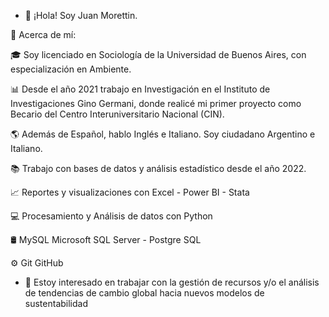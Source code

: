 - 👋 ¡Hola! Soy Juan Morettin.
  
👀 Acerca de mí:

🎓 Soy licenciado en Sociología de la Universidad de Buenos Aires, con especialización en Ambiente.

📊 Desde el año 2021 trabajo en Investigación en el Instituto de Investigaciones Gino Germani, donde realicé mi primer proyecto como Becario del Centro Interuniversitario Nacional (CIN).


🌎 Además de Español, hablo Inglés e Italiano. Soy ciudadano Argentino e Italiano.


📚 Trabajo con bases de datos y análisis estadístico desde el año 2022. 

📈 Reportes y visualizaciones con Excel - Power BI - Stata 

💻 Procesamiento y Análisis de datos con Python 

🛢 MySQL Microsoft SQL Server - Postgre SQL

⚙️ Git GitHub

- 🌱 Estoy interesado en trabajar con la gestión de recursos y/o el análisis de tendencias de cambio global hacia nuevos modelos de sustentabilidad
